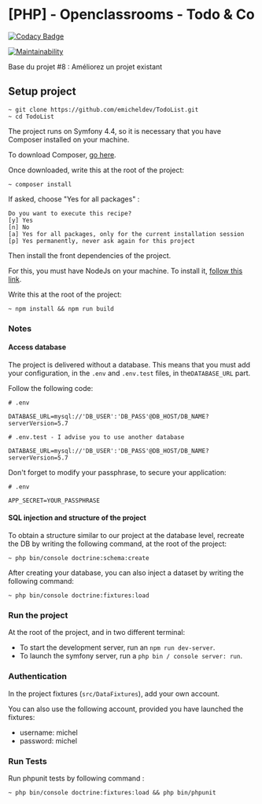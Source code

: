 # [PHP] - Openclassrooms - Todo & Co

[![Codacy Badge](https://api.codacy.com/project/badge/Grade/776a228bfa684fe1ad8cb94d0f3689d7)](https://app.codacy.com/manual/emicheldev/TodoList?utm_source=github.com&utm_medium=referral&utm_content=emicheldev/TodoList&utm_campaign=Badge_Grade_Dashboard)

[![Maintainability](https://api.codeclimate.com/v1/badges/ea11630edd84fb5ee5f9/maintainability)](https://codeclimate.com/github/emicheldev/TodoList/maintainability)

Base du projet #8 : Améliorez un projet existant

## Setup project

```text
~ git clone https://github.com/emicheldev/TodoList.git
~ cd TodoList
```

The project runs on Symfony 4.4, so it is necessary that you have Composer installed on your machine.

To download Composer, [go here](https://getcomposer.org/download/).

Once downloaded, write this at the root of the project:

```text
~ composer install
```

If asked, choose "Yes for all packages" :

```text
Do you want to execute this recipe?
[y] Yes
[n] No
[a] Yes for all packages, only for the current installation session
[p] Yes permanently, never ask again for this project
```

Then install the front dependencies of the project.

For this, you must have NodeJs on your machine. To install it, [follow this link](https://nodejs.org/en/download/).

Write this at the root of the project:

```text
~ npm install && npm run build
```

### Notes

#### Access database

The project is delivered without a database. This means that you must add your configuration, in the `.env` and `.env.test` files, in the`DATABASE_URL` part.

Follow the following code:

```text
# .env

DATABASE_URL=mysql://'DB_USER':'DB_PASS'@DB_HOST/DB_NAME?serverVersion=5.7
```

```text
# .env.test - I advise you to use another database

DATABASE_URL=mysql://'DB_USER':'DB_PASS'@DB_HOST/DB_NAME?serverVersion=5.7
```

Don't forget to modify your passphrase, to secure your application:

```text
# .env

APP_SECRET=YOUR_PASSPHRASE
```

#### SQL injection and structure of the project

To obtain a structure similar to our project at the database level, recreate the DB by writing the following command, at the root of the project:

```text
~ php bin/console doctrine:schema:create
```

After creating your database, you can also inject a dataset by writing the following command:

```text
~ php bin/console doctrine:fixtures:load
```

### Run the project

At the root of the project, and in two different terminal:

-   To start the development server, run an `npm run dev-server`.
-   To launch the symfony server, run a `php bin / console server: run`.

### Authentication

In the project fixtures (`src/DataFixtures`), add your own account.

You can also use the following account, provided you have launched the fixtures:

-   username: michel
-   password: michel


### Run Tests

Run phpunit tests by following command :

```
~ php bin/console doctrine:fixtures:load && php bin/phpunit
```
